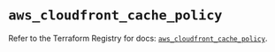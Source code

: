# `aws_cloudfront_cache_policy`

Refer to the Terraform Registry for docs: [`aws_cloudfront_cache_policy`](https://registry.terraform.io/providers/hashicorp/aws/5.73.0/docs/resources/cloudfront_cache_policy).
